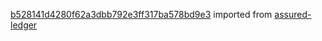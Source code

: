 [b528141d4280f62a3dbb792e3ff317ba578bd9e3](https://github.com/insolar/assured-ledger/commit/b528141d4280f62a3dbb792e3ff317ba578bd9e3) imported from [assured-ledger](https://github.com/insolar/assured-ledger)
